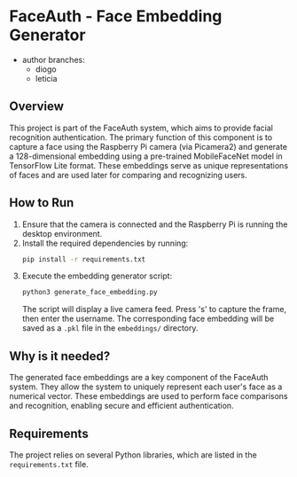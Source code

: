 # FaceAuth - Face Embedding Generator

 - author branches:
   - diogo
   - leticia 
   
## Overview
This project is part of the FaceAuth system, which aims to provide facial recognition authentication. The primary function of this component is to capture a face using the Raspberry Pi camera (via Picamera2) and generate a 128-dimensional embedding using a pre-trained MobileFaceNet model in TensorFlow Lite format. These embeddings serve as unique representations of faces and are used later for comparing and recognizing users.

## How to Run
1. Ensure that the camera is connected and the Raspberry Pi is running the desktop environment.
2. Install the required dependencies by running:
    ```bash
    pip install -r requirements.txt
    ```
3. Execute the embedding generator script:
    ```bash
    python3 generate_face_embedding.py
    ```
   The script will display a live camera feed. Press 's' to capture the frame, then enter the username. The corresponding face embedding will be saved as a `.pkl` file in the `embeddings/` directory.

## Why is it needed?
The generated face embeddings are a key component of the FaceAuth system. They allow the system to uniquely represent each user's face as a numerical vector. These embeddings are used to perform face comparisons and recognition, enabling secure and efficient authentication.

## Requirements
The project relies on several Python libraries, which are listed in the `requirements.txt` file.
